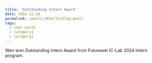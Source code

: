 ```yaml
---
title: 'Outstanding Intern Award'
date: 2024-12-24
permalink: /posts/2024/12/blog-post/
tags:
  - cool posts
  - category1
  - category2
---
```


Wen won Outstanding Intern Award from Futurewei IC-Lab 2024 Intern program.

